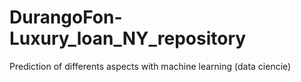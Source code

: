 # DurangoFon-Luxury_loan_NY_repository
Prediction of differents aspects with machine learning (data ciencie)
